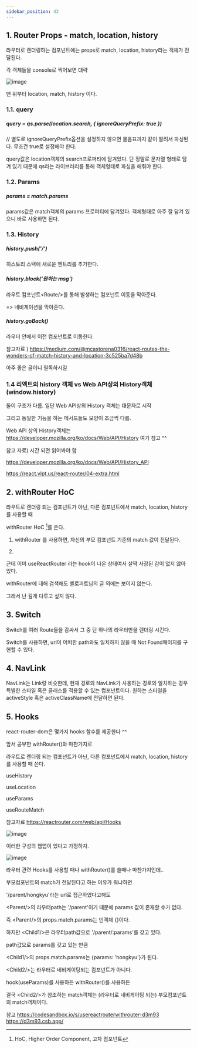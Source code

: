 ```yaml
---
sidebar_position: 43
---
```

## 1. Router Props - match, location, history

라우터로 렌더링하는 컴포넌트에는 props로 match, location, history라는 객체가 전달된다.

각 객체들을 console로 찍어보면 대략

![image](https://user-images.githubusercontent.com/75282888/114065978-2f5d5080-98d6-11eb-9cd1-214e415e7fba.png)

맨 위부터 location, match, history 이다.

### 1.1. query

##### query = qs.parse(location.search, { ignoreQueryPrefix: true })

// 별도로 ignoreQueryPrefix옵션을 설정하지 않으면 물음표까지 같이 딸려서 파싱된다. 무조건 true로 설정해야 한다.

query값은 location객체의 search프로퍼티에 담겨있다. 단 정말로 문자열 형태로 담겨 있기 때문에 qs라는 라이브러리를 통해 객체형태로 파싱을 해줘야 한다.

### 1.2. Params

##### params = match.params

params값은 match객체의 params 프로퍼티에 담겨있다. 객체형태로 아주 잘 담겨 있으니 바로 사용하면 된다.

### 1.3. History

##### history.push('/')

히스토리 스택에 새로운 엔트리를 추가한다.

##### history.block('원하는 msg')

라우트 컴포넌트\<Route/>를 통해 발생하는 컴포넌트 이동을 막아준다.

=> 네비게이션을 막아준다.

##### history.goBack()

라우터 안에서 이전 컴포넌트로 이동한다.

참고자료 ) https://medium.com/@mcastorena0316/react-routes-the-wonders-of-match-history-and-location-3c525ba7d48b

아주 좋은 글이니 필독하시길

### 1.4 리액트의 history 객체 vs Web API상의 History객체(window.history)

둘이 구조가 다름. 일단 Web API상의 History 객체는 대문자로 시작

그리고 동일한 기능을 하는 메서드들도 모양이 조금씩 다름.

Web API 상의 History객체는 https://developer.mozilla.org/ko/docs/Web/API/History 여기 참고 ^^

참고 자료) 시간 되면 읽어봐야 함

https://developer.mozilla.org/ko/docs/Web/API/History_API

https://react.vlpt.us/react-router/04-extra.html

## 2. withRouter HoC

라우트로 렌더링 되는 컴포넌트가 아닌, 다른 컴포넌트에서 match, location, history를 사용할 때

withRouter HoC [^1]를 쓴다.

[^1]: HoC, Higher Order Component, 고차 컴포넌트

1. withRouter 를 사용하면, 자신의 부모 컴포넌트 기준의 match 값이 전달된다.

2.

근데 이미 useReactRouter 라는 hook이 나온 상태여서 살짝 사장된 감이 없지 않아 있다.

withRouter에 대해 검색해도 벨로퍼트님의 글 외에는 보이지 않는다.

그래서 난 깊게 다루고 싶지 않다.

## 3. Switch

Switch를 여러 Route들을 감싸서 그 중 단 하나의 라우터만을 렌더링 시킨다.

Switch를 사용하면, url이 어떠한 path와도 일치하지 않을 때 Not Found페이지를 구현할 수 있다.

## 4. NavLink

NavLink는 Link랑 비슷한데, 현재 경로와 NavLink가 사용하는 경로와 일치하는 경우 특별한 스타일 혹은 클래스를 적용할 수 있는 컴포넌트이다. 원하는 스타일을 activeStyle 혹은 activeClassName에 전달하면 된다.

## 5. Hooks

react-router-dom은 몇가지 hooks 함수를 제공한다 ^^

앞서 공부한 withRouter()와 마찬가지로

라우트로 렌더링 되는 컴포넌트가 아닌, 다른 컴포넌트에서 match, location, history를 사용할 때 쓴다.

useHistory

useLocation

useParams

useRouteMatch

참고자료 https://reactrouter.com/web/api/Hooks

![image](https://user-images.githubusercontent.com/75282888/114138799-1e015c00-9949-11eb-936f-bf803f1b9cd6.png)

이러한 구성의 웹앱이 있다고 가정하자.

![image](https://user-images.githubusercontent.com/75282888/114139078-851f1080-9949-11eb-9ef0-a15259bc6e1d.png)

라우터 관련 Hooks를 사용할 때나 withRouter()를 쓸때나 마찬가지인데..

부모컴포넌트의 match가 전달된다고 하는 이유가 뭐냐하면

'/parent/hongkyu'라는 url로 접근하였다고해도

\<Parent/>의 라우터path는 '/parent'이기 때문에 params 값이 존재할 수가 없다.

즉 \<Parent/>의 props.match.params는 빈객체 {}이다.

하지만 \<Child1/>은 라우터path값으로 '/parent/:params'를 갖고 있다.

path값으로 params를 갖고 있는 만큼

\<Child1/>의 props.match.params는 {params: 'hongkyu'}가 된다.

\<Child2/>는 라우터로 네비게이팅되는 컴포넌트가 아니다.

hook(useParams)를 사용하든 withRouter()를 사용하든

결국 \<Child2/>가 참조하는 match객체는 (라우터로 네비게이팅 되는) 부모컴포넌트의 match객체이다.

참고 https://codesandbox.io/s/usereactrouterwithrouter-d3m93
https://d3m93.csb.app/
